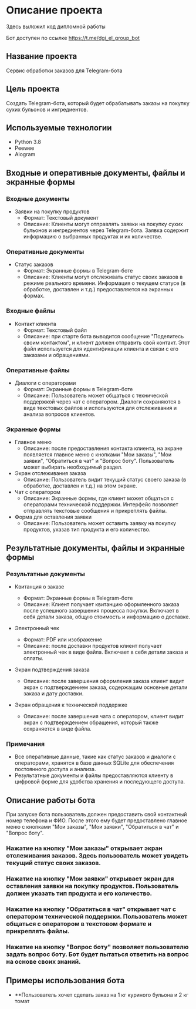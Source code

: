 # Описание проекта
Здесь выложил код дипломной работы

Бот доступен по ссылке https://t.me/dgi_el_group_bot

## Название проекта

Сервис обработки заказов для Telegram-бота

## Цель проекта

Создать Telegram-бота, который будет обрабатывать заказы на покупку сухих бульонов и ингредиентов.

## Используемые технологии

* Python 3.8
* Peewee
* Aiogram

## Входные и оперативные документы, файлы и экранные формы

### Входные документы

* Заявки на покупку продуктов
    * Формат: Текстовый документ
    * Описание: Клиенты могут отправлять заявки на покупку сухих бульонов и ингредиентов через Telegram-бота. Заявка содержит информацию о выбранных продуктах и их количестве.

### Оперативные документы

* Статус заказов
    * Формат: Экранные формы в Telegram-боте
    * Описание: Клиенты могут отслеживать статус своих заказов в режиме реального времени. Информация о текущем статусе (в обработке, доставлен и т.д.) предоставляется на экранных формах.

### Входные файлы

* Контакт клиента
    * Формат: Текстовый файл
    * Описание: при старте бота выводится сообщение "Поделитесь своим контактом", и клиент должен отправить свой контакт. Этот файл используется для идентификации клиента и связи с его заказами и обращениями.

### Оперативные файлы

* Диалоги с операторами
    * Формат: Экранные формы в Telegram-боте
    * Описание: Пользователь может общаться с технической поддержкой через чат с оператором. Диалоги сохраняются в виде текстовых файлов и используются для отслеживания и анализа вопросов клиентов.

### Экранные формы

* Главное меню
    * Описание: после предоставления контакта клиента, на экране появляется главное меню с кнопками "Мои заказы", "Мои заявки", "Обратиться в чат" и "Вопрос боту". Пользователь может выбирать необходимый раздел.
* Экран отслеживания заказа
    * Описание: Пользователь видит текущий статус своего заказа (в обработке, доставлен и т.д.) на этом экране.
* Чат с оператором
    * Описание: Экранные формы, где клиент может общаться с операторами технической поддержки. Интерфейс позволяет отправлять текстовые сообщения и прикреплять файлы.
* Форма для оставления заявки
    * Описание: Пользователь может оставить заявку на покупку продуктов, указав тип продукта и его количество.

## Результатные документы, файлы и экранные формы

### Результатные документы

* Квитанция о заказе
    * Формат: Экранные формы в Telegram-боте
    * Описание: Клиент получает квитанцию оформленного заказа после успешного завершения процесса покупки. Включает в себя детали заказа, общую стоимость и информацию о доставке.

* Электронный чек
    * Формат: PDF или изображение
    * Описание: после доставки продуктов клиент получает электронный чек в виде файла. Включает в себя детали заказа и оплаты.

* Экран подтверждения заказа
    * Описание: после завершения оформления заказа клиент видит экран с подтверждением заказа, содержащим основные детали заказа и дату доставки.
* Экран обращения к технической поддержке
    * Описание: после завершения чата с оператором, клиент видит экран с подтверждением обращения, который также сохраняется в виде файла.

### Примечания

* Все оперативные данные, такие как статус заказов и диалоги с операторами, хранятся в базе данных SQLite для обеспечения постоянного доступа и анализа.
* Результатные документы и файлы предоставляются клиенту в цифровой форме для удобства хранения и последующего доступа.

## Описание работы бота

При запуске бота пользователь должен предоставить свой контактный номер телефона и ФИО. После этого ему будет предоставлено главное меню с кнопками "Мои заказы", "Мои заявки", "Обратиться в чат" и "Вопрос боту".

### Нажатие на кнопку "Мои заказы" открывает экран отслеживания заказов. Здесь пользователь может увидеть текущий статус своих заказов.

### Нажатие на кнопку "Мои заявки" открывает экран для оставления заявки на покупку продуктов. Пользователь должен указать тип продукта и его количество.

### Нажатие на кнопку "Обратиться в чат" открывает чат с оператором технической поддержки. Пользователь может общаться с оператором в текстовом формате и прикреплять файлы.

### Нажатие на кнопку "Вопрос боту" позволяет пользователю задать вопрос боту. Бот будет пытаться ответить на вопрос на основе своих знаний.

## Примеры использования бота

* **Пользователь хочет сделать заказ на 1 кг куриного бульона и 2 кг томат